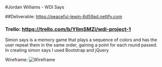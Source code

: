 #Jordan Williams - WDI Says

##Deliverable: https://peaceful-lewin-6d59ad.netlify.com

### Trello: https://trello.com/b/YlImSMZi/wdi-project-1

Simon says is a memory game that plays a sequence of colors and has the user repeat them in the same order, gaining a point for each round passed. In creating simon says I used Bootstrap and jQuery



Wireframe:
![Wireframe](https://i.imgur.com/undefined.jpg)
